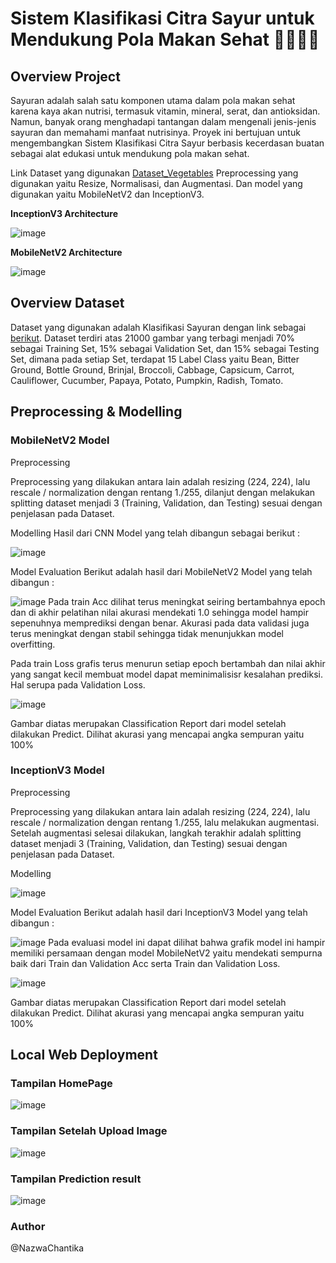 # Sistem Klasifikasi Citra Sayur untuk Mendukung Pola Makan Sehat 👩🏻‍🍳🌽

## Overview Project
Sayuran adalah salah satu komponen utama dalam pola makan sehat karena kaya akan nutrisi, termasuk vitamin, mineral, serat, dan antioksidan. Namun, banyak orang menghadapi tantangan dalam mengenali jenis-jenis sayuran dan memahami manfaat nutrisinya. Proyek ini bertujuan untuk mengembangkan Sistem Klasifikasi Citra Sayur berbasis kecerdasan buatan sebagai alat edukasi untuk mendukung pola makan sehat.

Link Dataset yang digunakan [Dataset_Vegetables](https://www.kaggle.com/code/chitwanmanchanda/vegetable-image-classification-using-cnn?kernelSessionId=84747681)
Preprocessing yang digunakan yaitu Resize, Normalisasi, dan Augmentasi. Dan model yang digunakan yaitu MobileNetV2 dan InceptionV3.

**InceptionV3 Architecture**

![image](assets/inceptionV3.jpg)

**MobileNetV2 Architecture**

![image](assets/mobilenetv2.jpg)

## Overview Dataset
Dataset yang digunakan adalah Klasifikasi Sayuran dengan link sebagai [berikut](https://www.kaggle.com/code/chitwanmanchanda/vegetable-image-classification-using-cnn?kernelSessionId=84747681). Dataset terdiri atas 21000 gambar yang terbagi menjadi 70% sebagai Training Set, 15% sebagai Validation Set, dan 15% sebagai Testing Set, dimana pada setiap Set, terdapat 15 Label Class yaitu Bean, Bitter Ground, Bottle Ground, Brinjal, Broccoli, Cabbage, Capsicum, Carrot, Cauliflower, Cucumber, Papaya, Potato, Pumpkin, Radish, Tomato.

## Preprocessing & Modelling 

### MobileNetV2 Model
Preprocessing

Preprocessing yang dilakukan antara lain adalah resizing (224, 224), lalu rescale / normalization dengan rentang 1./255, dilanjut dengan melakukan splitting dataset menjadi 3 (Training, Validation, dan Testing) sesuai dengan penjelasan pada Dataset.

Modelling
Hasil dari CNN Model yang telah dibangun sebagai berikut : 

![image](assets/modelMobil.png)

Model Evaluation
Berikut adalah hasil dari MobileNetV2 Model yang telah dibangun :

![image](assets/mobilenetv2.png)
Pada train Acc dilihat terus meningkat seiring bertambahnya epoch dan di akhir pelatihan nilai akurasi mendekati 1.0 sehingga model hampir sepenuhnya memprediksi dengan benar. Akurasi pada data validasi juga terus meningkat dengan stabil sehingga tidak menunjukkan model overfitting.

Pada train Loss grafis terus menurun setiap epoch bertambah dan nilai akhir yang sangat kecil membuat model dapat meminimalisisr kesalahan prediksi. Hal serupa pada Validation Loss.

![image](assets/smMobilenet.png)

Gambar diatas merupakan Classification Report dari model setelah dilakukan Predict. Dilihat akurasi yang mencapai angka sempuran yaitu 100%

### InceptionV3 Model
Preprocessing

Preprocessing yang dilakukan antara lain adalah resizing (224, 224), lalu rescale / normalization dengan rentang 1./255, lalu melakukan augmentasi. Setelah augmentasi selesai dilakukan, langkah terakhir adalah splitting dataset menjadi 3 (Training, Validation, dan Testing) sesuai dengan penjelasan pada Dataset.

Modelling

![image](assets/modelIncep.png)

Model Evaluation
Berikut adalah hasil dari InceptionV3 Model yang telah dibangun :

![image](assets/inceptionv3model.png)
Pada evaluasi model ini dapat dilihat bahwa grafik model ini hampir memiliki persamaan dengan model MobileNetV2 yaitu mendekati sempurna baik dari Train dan Validation Acc serta Train dan Validation Loss.

![image](assets/cmInception.png)

Gambar diatas merupakan Classification Report dari model setelah dilakukan Predict. Dilihat akurasi yang mencapai angka sempuran yaitu 100%

## Local Web Deployment

### Tampilan HomePage

![image](assets/homepage.png)

### Tampilan Setelah Upload Image

![image](assets/upgambar.png)

### Tampilan Prediction result

![image](assets/hasilpredict.png)

### Author
@NazwaChantika


